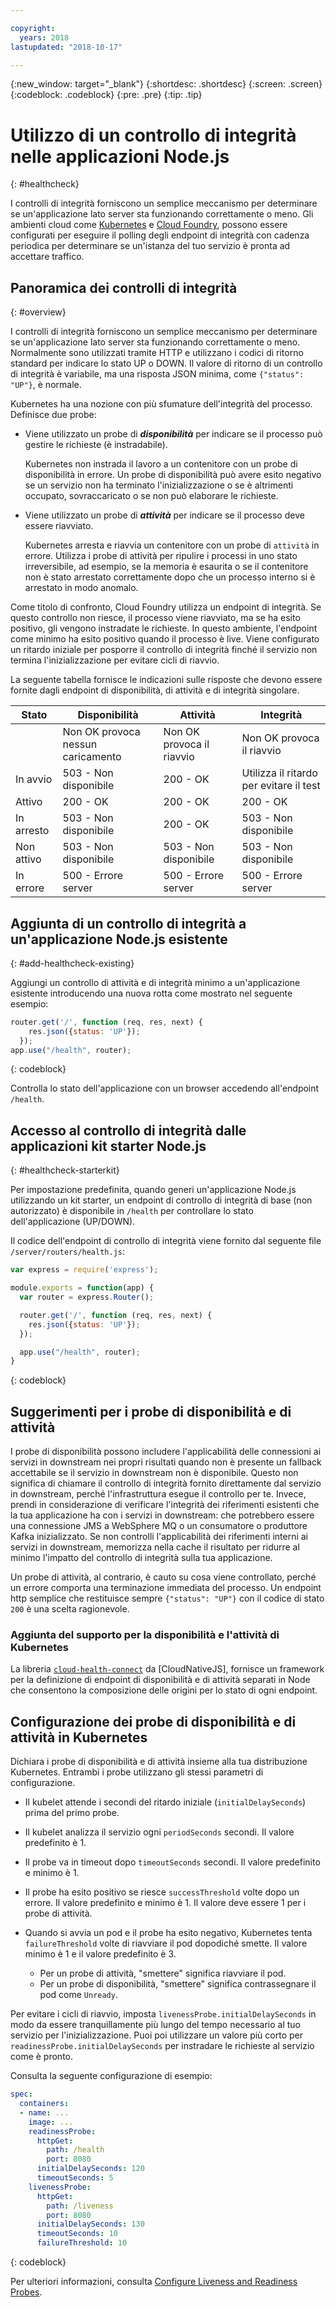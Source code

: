 ```yaml
---

copyright:
  years: 2018
lastupdated: "2018-10-17"

---
```


{:new_window: target="_blank"}
{:shortdesc: .shortdesc}
{:screen: .screen}
{:codeblock: .codeblock}
{:pre: .pre}
{:tip: .tip}

# Utilizzo di un controllo di integrità nelle applicazioni Node.js
{: #healthcheck}

I controlli di integrità forniscono un semplice meccanismo per determinare se un'applicazione lato server sta funzionando correttamente o meno. Gli ambienti cloud come [Kubernetes](https://www.ibm.com/cloud/container-service) e [Cloud Foundry](https://www.ibm.com/cloud/cloud-foundry), possono essere configurati per eseguire il polling degli endpoint di integrità con cadenza periodica per determinare se un'istanza del tuo servizio è pronta ad accettare traffico.

## Panoramica dei controlli di integrità
{: #overview}

I controlli di integrità forniscono un semplice meccanismo per determinare se un'applicazione lato server sta funzionando correttamente o meno. Normalmente sono utilizzati tramite HTTP e utilizzano i codici di ritorno standard per indicare lo stato UP o DOWN. Il valore di ritorno di un controllo di integrità è variabile, ma una risposta JSON minima, come `{"status": "UP"}`, è normale. 

Kubernetes ha una nozione con più sfumature dell'integrità del processo. Definisce due probe:

- Viene utilizzato un probe di _**disponibilità**_ per indicare se il processo può gestire le richieste (è instradabile). 

  Kubernetes non instrada il lavoro a un contenitore con un probe di disponibilità in errore. Un probe di disponibilità può avere esito negativo se un servizio non ha terminato l'inizializzazione o se è altrimenti occupato, sovraccaricato o se non può elaborare le richieste. 

- Viene utilizzato un probe di _**attività**_ per indicare se il processo deve essere riavviato. 

  Kubernetes arresta e riavvia un contenitore con un probe di `attività` in errore. Utilizza i probe di attività per ripulire i processi in uno stato irreversibile, ad esempio, se la memoria è esaurita o se il contenitore non è stato arrestato correttamente dopo che un processo interno si è arrestato in modo anomalo. 

Come titolo di confronto, Cloud Foundry utilizza un endpoint di integrità. Se questo controllo non riesce, il processo viene riavviato, ma se ha esito positivo, gli vengono instradate le richieste. In questo ambiente, l'endpoint come minimo ha esito positivo quando il processo è live. Viene configurato un ritardo iniziale per posporre il controllo di integrità finché il servizio non termina l'inizializzazione per evitare cicli di riavvio. 

La seguente tabella fornisce le indicazioni sulle risposte che devono essere fornite dagli endpoint di disponibilità, di attività e di integrità singolare. 

| Stato    | Disponibilità                   | Attività                   | Integrità                    |
|----------|-----------------------------|----------------------------|---------------------------|
|          | Non OK provoca nessun caricamento       | Non OK provoca il riavvio      | Non OK provoca il riavvio      |
| In avvio | 503 - Non disponibile           | 200 - OK                   | Utilizza il ritardo per evitare il test   |
| Attivo       | 200 - OK                    | 200 - OK                   | 200 - OK                  |
| In arresto | 503 - Non disponibile           | 200 - OK                   | 503 - Non disponibile           |
| Non attivo     | 503 - Non disponibile           | 503 - Non disponibile           | 503 - Non disponibile           |
| In errore  | 500 - Errore server          | 500 - Errore server          | 500 - Errore server          |

## Aggiunta di un controllo di integrità a un'applicazione Node.js esistente
{: #add-healthcheck-existing}

Aggiungi un controllo di attività e di integrità minimo a un'applicazione esistente introducendo una nuova rotta come mostrato nel seguente esempio: 
```js
router.get('/', function (req, res, next) {
    res.json({status: 'UP'});
  });
app.use("/health", router);
```
{: codeblock}

Controlla lo stato dell'applicazione con un browser accedendo all'endpoint `/health`.

## Accesso al controllo di integrità dalle applicazioni kit starter Node.js
{: #healthcheck-starterkit}

Per impostazione predefinita, quando generi un'applicazione Node.js utilizzando un kit starter, un endpoint di controllo di integrità di base (non autorizzato) è disponibile in `/health` per controllare lo stato dell'applicazione (UP/DOWN).

Il codice dell'endpoint di controllo di integrità viene fornito dal seguente file `/server/routers/health.js`:

```js
var express = require('express');

module.exports = function(app) {
  var router = express.Router();

  router.get('/', function (req, res, next) {
    res.json({status: 'UP'});
  });

  app.use("/health", router);
}
```
{: codeblock}

## Suggerimenti per i probe di disponibilità e di attività 

I probe di disponibilità possono includere l'applicabilità delle connessioni ai servizi in downstream nei propri risultati quando non è presente un fallback accettabile se il servizio in downstream non è disponibile. Questo non significa di chiamare il controllo di integrità fornito direttamente dal servizio in downstream, perché l'infrastruttura esegue il controllo per te. Invece, prendi in considerazione di verificare l'integrità dei riferimenti esistenti che la tua applicazione ha con i servizi in downstream: che potrebbero essere una connessione JMS a WebSphere MQ o un consumatore o produttore Kafka inizializzato. Se non controlli l'applicabilità dei riferimenti interni ai servizi in downstream, memorizza nella cache il risultato per ridurre al minimo l'impatto del controllo di integrità sulla tua applicazione. 

Un probe di attività, al contrario, è cauto su cosa viene controllato, perché un errore comporta una terminazione immediata del processo. Un endpoint http semplice che restituisce sempre `{"status": "UP"}` con il codice di stato `200` è una scelta ragionevole. 

### Aggiunta del supporto per la disponibilità e l'attività di Kubernetes 

La libreria [`cloud-health-connect`](https://github.com/CloudNativeJS/cloud-health-connect) da [CloudNativeJS], fornisce un framework per la definizione di endpoint di disponibilità e di attività separati in Node che consentono la composizione delle origini per lo stato di ogni endpoint.

## Configurazione dei probe di disponibilità e di attività in Kubernetes 

Dichiara i probe di disponibilità e di attività insieme alla tua distribuzione Kubernetes. Entrambi i probe utilizzano gli stessi parametri di configurazione. 

* Il kubelet attende i secondi del ritardo iniziale (`initialDelaySeconds`) prima del primo probe. 

* Il kubelet analizza il servizio ogni `periodSeconds` secondi. Il valore predefinito è 1. 

* Il probe va in timeout dopo `timeoutSeconds` secondi. Il valore predefinito e minimo è 1. 

* Il probe ha esito positivo se riesce `successThreshold` volte dopo un errore. Il valore predefinito e minimo è 1. Il valore deve essere 1 per i probe di attività. 

* Quando si avvia un pod e il probe ha esito negativo, Kubernetes tenta `failureThreshold` volte di riavviare il pod dopodiché smette. Il valore minimo è 1 e il valore predefinito è 3. 
    - Per un probe di attività, "smettere" significa riavviare il pod. 
    - Per un probe di disponibilità, "smettere" significa contrassegnare il pod come `Unready`. 

Per evitare i cicli di riavvio, imposta `livenessProbe.initialDelaySeconds` in modo da essere tranquillamente più lungo del tempo necessario al tuo servizio per l'inizializzazione. Puoi poi utilizzare un valore più corto per `readinessProbe.initialDelaySeconds` per instradare le richieste al servizio come è pronto. 

Consulta la seguente configurazione di esempio: 
```yaml
spec:
  containers:
  - name: ...
    image: ...
    readinessProbe:
      httpGet:
        path: /health
        port: 8080
      initialDelaySeconds: 120
      timeoutSeconds: 5
    livenessProbe:
      httpGet:
        path: /liveness
        port: 8080
      initialDelaySeconds: 130
      timeoutSeconds: 10
      failureThreshold: 10
```
{: codeblock}

Per ulteriori informazioni, consulta [Configure Liveness and Readiness Probes](https://kubernetes.io/docs/tasks/configure-pod-container/configure-liveness-readiness-probes/). 
